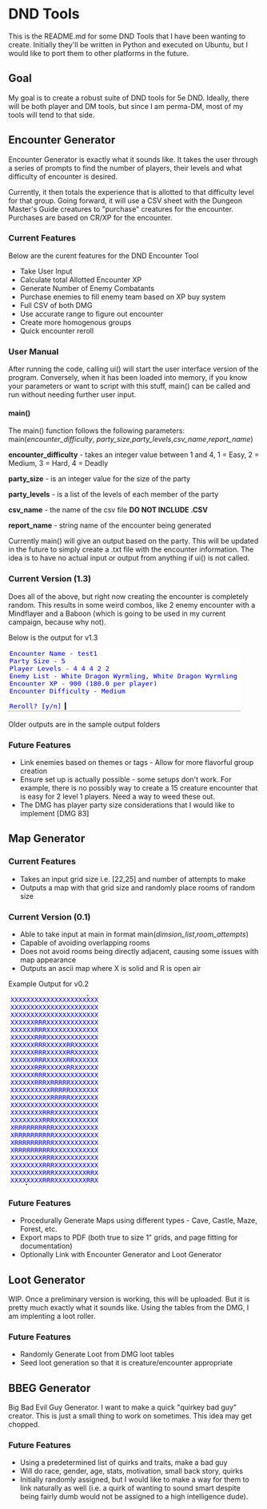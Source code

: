 # DND Tools

This is the README.md for some DND Tools that I have been wanting to create. Initially they'll be written in Python and executed on Ubuntu, but I would like to port them to other platforms in the future.

## Goal

My goal is to create a robust suite of DND tools for 5e DND. Ideally, there will be both player and DM tools, but since I am perma-DM, most of my tools will tend to that side.

## Encounter Generator

Encounter Generator is exactly what it sounds like. It takes the user through a series of prompts to find the number of players, their levels and what difficulty of encounter is desired.

Currently, it then totals the experience that is allotted to that difficulty level for that group. Going forward, it will use a CSV sheet with the Dungeon Master's Guide creatures to "purchase" creatures for the encounter. Purchases are based on CR/XP for the encounter.

### Current Features

Below are the curent features for the DND Encounter Tool

  * Take User Input
  * Calculate total Allotted Encounter XP
  * Generate Number of Enemy Combatants
  * Purchase enemies to fill enemy team based on XP buy system
  * Full CSV of both DMG
  * Use accurate range to figure out encounter
  * Create more homogenous groups
  * Quick encounter reroll

### User Manual

After running the code, calling ui() will start the user interface version of the program. Conversely, when it has been loaded into memory, if you know your parameters or want to script with this stuff, main() can be called and run without needing further user input.

#### main()
The main() function follows the following parameters:
main(*encounter\_difficulty*, *party\_size*,*party\_levels*,*csv\_name*,*report\_name*)

**encounter\_difficulty** - takes an integer value between 1 and 4, 1 = Easy, 2 = Medium, 3 = Hard, 4 = Deadly

**party\_size** - is an integer value for the size of the party

**party\_levels** - is a list of the levels of each member of the party

**csv\_name** - the name of the csv file **DO NOT INCLUDE .CSV**

**report\_name** - string name of the encounter being generated

Currently main() will give an output based on the party. This will be updated in the future to simply create a .txt file with the encounter information. The idea is to have no actual input or output from anything if ui() is not called.


### Current Version (1.3)

Does all of the above, but right now creating the encounter is completely random. This results in some weird combos, like 2 enemy encounter with a Mindflayer and a Baboon (which is going to be used in my current campaign, because why not).

Below is the output for v1.3

![Alt text](https://github.com/ryanbomo/dnd_tools/blob/master/dnd_encounter_generator/sample_output/version_1_3.png?raw=true)

Older outputs are in the sample output folders

### Future Features
  * Link enemies based on themes or tags - Allow for more flavorful group creation
  * Ensure set up is actually possible - some setups don't work. For example, there is no possibly way to create a 15 creature encounter that is easy for 2 level 1 players. Need a way to weed these out.
  * The DMG has player party size considerations that I would like to implement \[DMG 83\]

## Map Generator

### Current Features
  * Takes an input grid size i.e. [22,25] and number of attempts to make
  * Outputs a map with that grid size and randomly place rooms of random size

### Current Version (0.1)
  * Able to take input at main in format main(*dimsion_list*,*room_attempts*)
  * Capable of avoiding overlapping rooms
  * Does not avoid rooms being directly adjacent, causing some issues with map appearance
  * Outputs an ascii map where X is solid and R is open air

Example Output for v0.2

![Alt text](https://github.com/ryanbomo/dnd_tools/blob/master/dnd_map_generator/sample_output/version_0_2.png?raw=true)

### Future Features
  * Procedurally Generate Maps using different types - Cave, Castle, Maze, Forest, etc.
  * Export maps to PDF (both true to size 1" grids, and page fitting for documentation)
  * Optionally Link with Encounter Generator and Loot Generator

## Loot Generator

WIP. Once a preliminary version is working, this will be uploaded. But it is pretty much exactly what it sounds like. Using the tables from the DMG, I am implenting a loot roller.

### Future Features
  * Randomly Generate Loot from DMG loot tables
  * Seed loot generation so that it is creature/encounter appropriate

## BBEG Generator
Big Bad Evil Guy Generator. I want to make a quick "quirkey bad guy" creator. This is just a small thing to work on sometimes. This idea may get chopped.

### Future Features
  * Using a predetermined list of quirks and traits, make a bad guy
  * Will do race, gender, age, stats, motivation, small back story, quirks
  * Initially randomly assigned, but I would like to make a way for them to link naturally as well (i.e. a quirk of wanting to sound smart despite being fairly dumb would not be assigned to a high intelligence dude).

